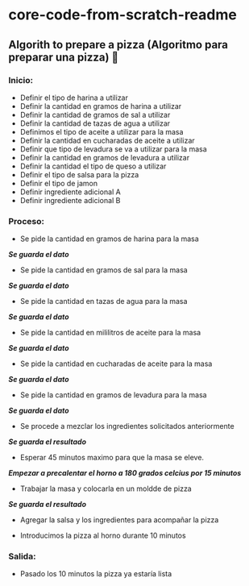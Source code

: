 # core-code-from-scratch-readme
## Algorith to prepare a pizza (Algoritmo para preparar una pizza) :pizza:

### **Inicio:**

* Definir el tipo de harina a utilizar
* Definir la cantidad en gramos de harina a utilizar
* Definir la cantidad de gramos de sal a utilizar
* Definir la cantidad de tazas de agua a utilizar
* Definimos el tipo de aceite a utilizar para la masa
* Definir la cantidad en cucharadas de aceite a utilizar
* Definir que tipo de levadura se va a utilizar para la masa
* Definir la cantidad en gramos de levadura a utilizar
* Definir la cantidad el tipo de queso a utilizar
* Definir el tipo de salsa para la pizza
* Definir el tipo de jamon
* Definir ingrediente adicional A
* Definir ingrediente adicional B


### **Proceso:**

* Se pide la cantidad en gramos de harina para la masa

***Se guarda el dato***

* Se pide la cantidad en gramos de sal para la masa

***Se guarda el dato***

* Se pide la cantidad en tazas de agua para la masa

***Se guarda el dato***

* Se pide la cantidad en mililitros de aceite para la masa

***Se guarda el dato***

* Se pide la cantidad en cucharadas de aceite para la masa

***Se guarda el dato***

* Se pide la cantidad en gramos de levadura para la masa

***Se guarda el dato***

* Se procede a mezclar los ingredientes solicitados anteriormente

***Se guarda el resultado***

* Esperar 45 minutos maximo para que la masa se eleve.

***Empezar a precalentar el horno a 180 grados celcius por 15 minutos*** 

* Trabajar la masa y colocarla en un moldde de pizza

***Se guarda el resultado***

* Agregar la salsa y los ingredientes para acompañar la pizza

* Introducimos la pizza al horno durante 10 minutos

### Salida: 
* Pasado los 10 minutos la pizza ya estaría lista
